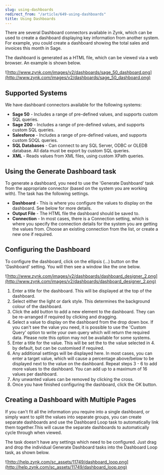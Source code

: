 ```yaml
---
slug: using-dashboards
redirect_from: "/article/649-using-dashboards"
title: Using Dashboards
---
```

There are several Dashboard connectors available in Zynk, which can be used to create a dashboard displaying key information from another system. For example, you could create a dashboard showing the total sales and invoices this month in Sage.

The dashboard is generated as a HTML file, which can be viewed via a web browser. An example is shown below.

![http://www.zynk.com/images/v2/dashboards/sage_50_dashboard.png](http://www.zynk.com/images/v2/dashboards/sage_50_dashboard.png)

## Supported Systems

We have dashboard connectors available for the following systems:
 * **Sage 50** - Includes a range of pre-defined values, and supports custom SQL queries.
 * **Sage 200** - Includes a range of pre-defined values, and supports custom SQL queries.
 * **Salesforce** - Includes a range of pre-defined values, and supports custom SOQL queries.
 * **SQL Databases** - Can connect to any SQL Server, ODBC or OLEDB database. All data must be export by custom SQL queries.
 * **XML** - Reads values from XML files, using custom XPath queries.

## Using the Generate Dashboard task 
To generate a dashboard, you need to use the 'Generate Dashboard' task from the appropriate connector (based on the system you are working with). The task has the following settings.

 * **Dashboard** - This is where you configure the values to display on the dashboard. See below for more details.
 * **Output File** - The HTML file the dashboard should be saved to.
 * **Connection** - In most cases, there is a Connection setting, which is where you specify the connection details for the system you are getting the values from. Choose an existing connection from the list, or create a new one if required.

## Configuring the Dashboard 
To configure the dashboard, click on the ellipsis (...) button on the 'Dashboard' setting. You will then see a window like the one below.

![http://www.zynk.com/images/v2/dashboards/dashboard_designer_2.png](http://www.zynk.com/images/v2/dashboards/dashboard_designer_2.png)

1. Enter a title for the dashboard. This will be displayed at the top of the dashboard.
2. Select either the light or dark style. This determines the background colour of the dashboard.
3. Click the add button to add a new element to the dashboard. They can be re-arranged if required by clicking and dragging.
4. Select a value to display on the dashboard from the drop down box. If you can't see the value you need, it is possible to use the 'Custom Query' option to write your own query which will return the required data. Please note this option may not be available for some systems.
5. Enter a title for the value. This will be set the to the value selected in 4. by default, but can be customised if required. 
6. Any additional settings will be displayed here. In most cases, you can enter a target value, which will cause a percentage above/below to be displayed next to the value on the dashboard. Repeat steps 3 - 6 to add more values to the dashboard. You can add up to a maximum of 16 values per dashboard.
7. Any unwanted values can be removed by clicking the cross.
8. Once you have finished configuring the dashboard, click the OK button.

## Creating a Dashboard with Multiple Pages

If you can't fit all the information you require into a single dashboard, or simply want to split the values into separate groups, you can create separate dashboards and use the Dashboard Loop task to automatically link them together.This will cause the separate dashboards to automatically cycle through when viewed.

The task doesn't have any settings which need to be configured. Just drag and drop the individual Generate Dashboard tasks into the Dashboard Loop task, as shown below.

![http://help.zynk.com/sc_assets/11749/dashboard_loop.png](http://help.zynk.com/sc_assets/11749/dashboard_loop.png)
